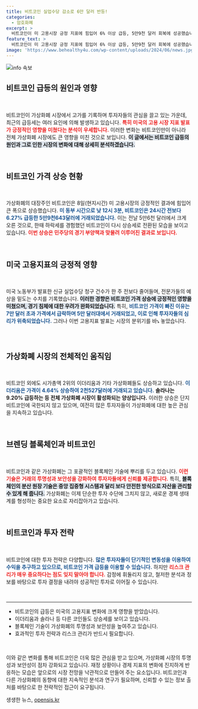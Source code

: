 ```yaml
---
title: 비트코인 실업수당 감소로 6만 달러 반등!
categories:
  - 암호화폐
excerpt: >
  비트코인이 미 고용시장 긍정 지표에 힘입어 6% 이상 급등, 5만9천 달러 회복에 성공했습니다. 다른 암호화폐들도 상승세를 보이며 시장 전체에 희망의 바람이 불고 있습니다. 클릭해서 자세한 내용을 확인하세요!
feature_text: >
  비트코인이 미 고용시장 긍정 지표에 힘입어 6% 이상 급등, 5만9천 달러 회복에 성공했습니다. 다른 암호화폐들도 상승세를 보이며 시장 전체에 희망의 바람이 불고 있습니다. 클릭해서 자세한 내용을 확인하세요!
image: 'https://www.behealthy4u.com/wp-content/uploads/2024/06/news.jpg'
---
```


<p><img src="https://www.behealthy4u.com/wp-content/uploads/2024/06/news.jpg" alt="info 속보" /></p>

<h2 data-ke-size="size26">비트코인 급등의 원인과 영향</h2>

<p data-ke-size="size16">&nbsp;</p>

<p>비트코인이 가상화폐 시장에서 고가를 기록하며 투자자들의 관심을 끌고 있는 가운데, 최근의 급등세는 여러 요인에 의해 발생하고 있습니다. <b><span style="color: #ee2323;">특히 미국의 고용 시장 지표 발표가 긍정적인 영향을 미쳤다는 분석이 우세합니다.</span></b> 이러한 변화는 비트코인만이 아니라 전체 가상화폐 시장에도 큰 영향을 미친 것으로 보입니다. <b><span style="background-color: #21538527;">이 글에서는 비트코인 급등의 원인과 그로 인한 시장의 변화에 대해 상세히 분석하겠습니다.</span></b> </p>

<p data-ke-size="size16">&nbsp;</p>

<h2 data-ke-size="size26">비트코인 가격 상승 현황</h2>

<p data-ke-size="size16">&nbsp;</p>

<p>가상화폐의 대장주인 비트코인은 8일(현지시간) 미 고용시장의 긍정적인 결과에 힘입어 큰 폭으로 상승했습니다. <b><span style="color: #1a5490;">미 동부 시간으로 낮 12시 3분, 비트코인은 24시간 전보다 6.27% 급등한 5만9천643달러에 거래되었습니다.</span></b>  이는 전날 5만6천 달러에서 크게 오른 것으로, 한때 하락세를 경험했던 비트코인이 다시 상승세로 전환된 모습을 보이고 있습니다. <b><span style="color: #ee2323;">이번 상승은 민주당의 경기 부양책과 맞물려 이루어진 결과로 보입니다.</span></b></p>

<p data-ke-size="size16">&nbsp;</p>

<h2 data-ke-size="size26">미국 고용지표의 긍정적 영향</h2>

<p data-ke-size="size16">&nbsp;</p>

<p>미국 노동부가 발표한 신규 실업수당 청구 건수가 한 주 전보다 줄어들며, 전문가들의 예상을 밑도는 수치를 기록했습니다. <b><span style="background-color: #21538527;">이러한 경향은 비트코인 가격 상승에 긍정적인 영향을 미쳤으며, 경기 침체에 대한 우려가 완화되었습니다.</span></b>  특히, <b><span style="color: #1a5490;">비트코인 가격이 빠진 이유는 7만 달러 초과 가격에서 급락하며 5만 달러대에서 거래되었고, 이로 인해 투자자들의 심리가 위축되었습니다.</span></b> 그러나 이번 고용지표 발표는 시장의 분위기를 바꧈ 놓았습니다.</p>

<p data-ke-size="size16">&nbsp;</p>

<h2 data-ke-size="size26">가상화폐 시장의 전체적인 움직임</h2>

<p data-ke-size="size16">&nbsp;</p>

<p>비트코인 외에도 시가총액 2위의 이더리움과 기타 가상화폐들도 상승하고 있습니다. <b><span style="color: #1a5490;">이더리움은 가격이 4.64% 상승하여 2천527달러에 거래되고 있습니다.</span></b> <b><span style="ee2323;">솔라나는 9.20% 급등하는 등 전체 가상화폐 시장이 활성화되는 양상입니다.</span></b> 이러한 상승은 단지 비트코인에 국한되지 않고 있으며, 여전히 많은 투자자들이 가상화폐에 대한 높은 관심을 지속하고 있습니다. </p>

<p data-ke-size="size16">&nbsp;</p>

<h2 data-ke-size="size26">브렌딩 블록체인과 비트코인</h2>

<p data-ke-size="size16">&nbsp;</p>

<p>비트코인과 같은 가상화폐는 그 포괄적인 블록체인 기술에 뿌리를 두고 있습니다. <b><span style="color: #ee2323;">이런 기술은 거래의 투명성과 보안성을 강화하여 투자자들에게 신뢰를 제공합니다.</span></b> 특히, <b><span style="background-color: #21538527;">블록체인의 분산 원장 기술은 중앙 집중형 시스템과 달리 보다 안전한 방식으로 자산을 관리할 수 있게 해 줍니다.</span></b> 가상화폐는 이제 단순한 투자 수단에 그치지 않고, 새로운 경제 생태계를 형성하는 중요한 요소로 자리잡아가고 있습니다. </p>

<p data-ke-size="size16">&nbsp;</p>

<h2 data-ke-size="size26">비트코인과 투자 전략</h2>

<p data-ke-size="size16">&nbsp;</p>

<p>비트코인에 대한 투자 전략은 다양합니다. <b><span style="color: #1a5490;">많은 투자자들이 단기적인 변동성을 이용하여 수익을 추구하고 있으므로, 비트코인 가격 급등을 이용할 수 있습니다.</span></b> 하지만 <b><span style="color: #ee2323;">리스크 관리가 매우 중요하다는 점도 잊지 말아야 합니다.</span></b> 감정에 휘둘리지 않고, 철저한 분석과 정보를 바탕으로 투자 결정을 내려야 성공적인 투자로 이어질 수 있습니다.</p>

<p data-ke-size="size16">&nbsp;</p>

<hr>

<ul>
  <li>비트코인의 급등은 미국의 고용지표 변화에 크게 영향을 받았습니다.</li>
  <li>이더리움과 솔라나 등 다른 코인들도 상승세를 보이고 있습니다.</li>
  <li>블록체인 기술이 가상화폐의 투명성과 보안성을 높여주고 있습니다.</li>
  <li>효과적인 투자 전략과 리스크 관리가 반드시 필요합니다.</li>
</ul>

<p data-ke-size="size16">&nbsp;</p>

<p>이와 같은 변화를 통해 비트코인은 더욱 많은 관심을 받고 있으며, 가상화폐 시장의 투명성과 보안성이 점차 강화되고 있습니다. 재정 상황이나 경제 지표의 변화에 진지하게 반응하는 모습은 앞으로의 시장 전망을 낙관적으로 만들어 주는 요소입니다. 비트코인과 다른 가상화폐의 동향에 대한 지속적인 분석과 연구가 필요하며, 신뢰할 수 있는 정보 출처를 바탕으로 한 전략적인 접근이 요구됩니다.</p>
생생한 뉴스, <a href="https://opensis.kr" rel="dofollow">opensis.kr</a>


